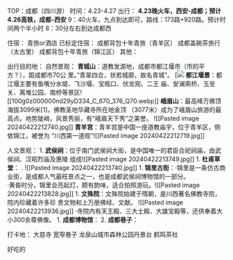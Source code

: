 TOP：成都（四川游）
时间：4.23-4.27
出行：
	**4.23晚火车，西安-成都；预计4.26高铁，成都-西安**
	9：40火车，九点到达即可，路线：173路+920路。预计时间两个半小时
	8：30分左右到达成都西

住宿：
	青旅or酒店
	已标定住宿：
		成都背包十年青旅（青羊区）
		成都盖碗茶旅行（太古里）
		成都背包十年青旅（锦江区）
		其他：

出行目的地：
自然景观：
	**青城山**：道教发源地，成都市都江堰市（市的平方？），距成都市70公
			里。”青翠四合，状若城廓，故名青城”。
			[![](https://p1-q.mafengwo.net/s12/M00/1D/2C/wKgED1zsrBeAQQb_AF2VT9o-Fxs38.jpeg?imageMogr2%2Fthumbnail%2F%21270x180r%2Fgravity%2FCenter%2Fcrop%2F%21270x180%2Fquality%2F100)
	**都江堰景**：都江堰主要有鱼嘴分水堤、飞沙堰、宝瓶口、伏龙观、二王
		庙、安澜索桥、玉垒关、离堆公园、南桥等景区![[100g0z000000nd29yD334_C_670_376_Q70.webp]]
	**峨眉山**：最高峰万佛顶海拔3099米[1]，佛教圣地华藏寺所在地金顶
		（3077米）成为了峨眉山旅游的最高点。地势陡峭，风景秀丽，有“峨眉天下秀”之美誉。
		![[Pasted image 20240422212740.jpg]]
	**青羊宫**：青羊宫是中国一座道教庙宇，位于青羊区，侧依锦江，被誉为
		“川西第一道观”![[Pasted image 20240422212719.jpg]]

人文景观：
	1. **武侯祠**：位于南门武侯祠大街，是中国唯一的君臣合祀祠庙，由武侯祠、汉昭烈庙及惠陵 组成![[Pasted image 20240422213749.jpg]]
	1. **杜甫草堂**：
		. ![[Pasted image 20240422213740.jpg]]
	1. **锦里古街**：·锦里是一条仿古商业街，是成都人气最旺景点之一，也是成都武侯祠博物馆的一部分。    
		·黄昏时分，锦里会亮起灯，颇有韵味，适合拍照游玩。![[Pasted image 20240422213828.jpg]]
	1. **文殊院**：文殊院始建于隋朝，是川西著名佛教寺院，院内珍藏着许多珍
			贵文物和上万册佛经、文献。  ![[Pasted image 20240422213936.jpg]]
	·寺院内有天王殿、三大士殿、大雄宝殿等，还供奉着大小300余尊佛像。
	1. **成都博物馆**：
	2. **成都巷子**：

打卡地：
	大慈寺
	宽窄巷子
	龙泉山城市森林公园丹景台
	鹤鸣茶社

好吃的